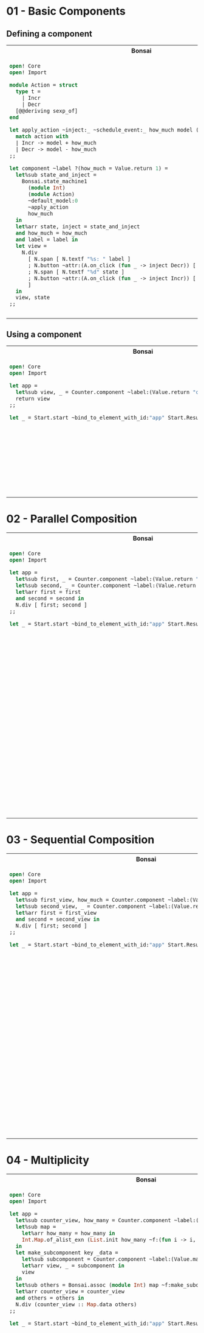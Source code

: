 # 01 - Basic Components

## Defining a component
<table>
<tr>
<th>Bonsai</th>
<th>Elm</th>
</tr>
<tr>
<td valign="top">

<!-- $MDX file=shared/counter.ml -->
```ocaml
open! Core
open! Import

module Action = struct
  type t =
    | Incr
    | Decr
  [@@deriving sexp_of]
end

let apply_action ~inject:_ ~schedule_event:_ how_much model (action : Action.t) =
  match action with
  | Incr -> model + how_much
  | Decr -> model - how_much
;;

let component ~label ?(how_much = Value.return 1) =
  let%sub state_and_inject =
    Bonsai.state_machine1
      (module Int)
      (module Action)
      ~default_model:0
      ~apply_action
      how_much
  in
  let%arr state, inject = state_and_inject
  and how_much = how_much
  and label = label in
  let view =
    N.div
      [ N.span [ N.textf "%s: " label ]
      ; N.button ~attr:(A.on_click (fun _ -> inject Decr)) [ N.textf "-%d" how_much ]
      ; N.span [ N.textf "%d" state ]
      ; N.button ~attr:(A.on_click (fun _ -> inject Incr)) [ N.textf "+%d" how_much ]
      ]
  in
  view, state
;;
```

</td>
<td valign="top">

<!-- $MDX file=shared/Counter.elm -->
```elm
module Counter exposing (Model, Msg, init, update, view)

import Browser
import Html exposing (Html, button, div, span, text)
import Html.Events exposing (onClick)


type alias Model =
    Int


init : Model
init =
    0


type Msg
    = Increment
    | Decrement


update : Int -> Msg -> Model -> Model
update howMuch msg model =
    case msg of
        Increment ->
            model + howMuch

        Decrement ->
            model - howMuch


view : Int -> String -> Model -> Html Msg
view howMuch label model =
    div []
        [ span [] [ text (String.concat [ label, ": " ]) ]
        , button [ onClick Decrement ] [ text (String.concat [ "-", String.fromInt howMuch ]) ]
        , span [] [ text (String.fromInt model) ]
        , button [ onClick Increment ] [ text (String.concat [ "+", String.fromInt howMuch ]) ]
        ]
```

</td>
</tr>
</table>

## Using a component

<table>
<tr>
<th>Bonsai</th>
<th>Elm</th>
</tr>
<tr>
<td valign="top">

<!-- $MDX file=01-basic/bonsai/main.ml -->
```ocaml
open! Core
open! Import

let app =
  let%sub view, _ = Counter.component ~label:(Value.return "counter") in
  return view
;;

let _ = Start.start ~bind_to_element_with_id:"app" Start.Result_spec.just_the_view app
```

</td>
<td valign="top">

<!-- $MDX file=01-basic/elm/Main.elm -->
```elm
module Main exposing (main)

import Browser
import Counter


init =
    Counter.init


update =
    Counter.update 1


view =
    Counter.view 1 "counter"


main =
    Browser.sandbox { init = init, update = update, view = view }
```

</td>
</tr>
</table>


# 02 - Parallel Composition

<table>
<tr>
<th>Bonsai</th>
<th>Elm</th>
</tr>
<tr>
<td valign="top">

<!-- $MDX file=02-parallel/bonsai/main.ml -->
```ocaml
open! Core
open! Import

let app =
  let%sub first, _ = Counter.component ~label:(Value.return "first") in
  let%sub second, _ = Counter.component ~label:(Value.return "second") in
  let%arr first = first
  and second = second in
  N.div [ first; second ]
;;

let _ = Start.start ~bind_to_element_with_id:"app" Start.Result_spec.just_the_view app
```

</td><td valign="top">

<!-- $MDX file=02-parallel/elm/Main.elm -->
```elm
module Main exposing (main)

import Browser
import Counter
import Html exposing (Html, div, map)


type alias Model =
    { first : Counter.Model, second : Counter.Model }


init : Model
init =
    { first = Counter.init, second = Counter.init }


type Msg
    = First Counter.Msg
    | Second Counter.Msg


update : Msg -> Model -> Model
update msg model =
    case msg of
        First msg_first ->
            { model | first = Counter.update 1 msg_first model.first }

        Second msg_second ->
            { model | second = Counter.update 1 msg_second model.second }


view : Model -> Html Msg
view model =
    div []
        [ map First (Counter.view 1 "first" model.first)
        , map Second (Counter.view 1 "second" model.second)
        ]


main =
    Browser.sandbox { init = init, update = update, view = view }
```

</td>
</tr>
</table>

# 03 - Sequential Composition

<table>
<tr>
<th>Bonsai</th>
<th>Elm</th>
</tr>
<tr>
<td valign="top">

<!-- $MDX file=03-sequential/bonsai/main.ml -->
```ocaml
open! Core
open! Import

let app =
  let%sub first_view, how_much = Counter.component ~label:(Value.return "first") in
  let%sub second_view, _ = Counter.component ~label:(Value.return "second") ~how_much in
  let%arr first = first_view
  and second = second_view in
  N.div [ first; second ]
;;

let _ = Start.start ~bind_to_element_with_id:"app" Start.Result_spec.just_the_view app
```

</td> <td valign="top">

<!-- $MDX file=03-sequential/elm/Main.elm -->
```elm
module Main exposing (main)

import Browser
import Counter
import Html exposing (Html, div, map)


type alias Model =
    { first : Counter.Model, second : Counter.Model }


init : Model
init =
    { first = Counter.init, second = Counter.init }


type Msg
    = First Counter.Msg
    | Second Counter.Msg


update : Msg -> Model -> Model
update msg model =
    case msg of
        First msg_first ->
            { model | first = Counter.update 1 msg_first model.first }

        Second msg_second ->
            { model | second = Counter.update model.first msg_second model.second }


view : Model -> Html Msg
view model =
    div []
        [ map First (Counter.view 1 "first" model.first)
        , map Second (Counter.view model.first "second" model.second)
        ]


main =
    Browser.sandbox { init = init, update = update, view = view }
```

</td>
</tr>
</table>

# 04 - Multiplicity

<table>
<tr>
<th>Bonsai</th>
<th>Elm</th>
</tr>
<tr>
<td valign="top">

<!-- $MDX file=04-multiplicity/bonsai/main.ml -->
```ocaml
open! Core
open! Import

let app =
  let%sub counter_view, how_many = Counter.component ~label:(Value.return "how many") in
  let%sub map =
    let%arr how_many = how_many in
    Int.Map.of_alist_exn (List.init how_many ~f:(fun i -> i, ()))
  in
  let make_subcomponent key _data =
    let%sub subcomponent = Counter.component ~label:(Value.map key ~f:Int.to_string) in
    let%arr view, _ = subcomponent in
    view
  in
  let%sub others = Bonsai.assoc (module Int) map ~f:make_subcomponent in
  let%arr counter_view = counter_view
  and others = others in
  N.div (counter_view :: Map.data others)
;;

let _ = Start.start ~bind_to_element_with_id:"app" Start.Result_spec.just_the_view app
```

</td><td valign="top">

<!-- $MDX file=04-multiplicity/elm/Main.elm -->
```elm
module Main exposing (main)

import Browser
import Counter
import Dict exposing (Dict)
import Html exposing (Html, div, map)


type alias Model =
    { howMany : Counter.Model, others : Dict Int Counter.Model }


init : Model
init =
    { howMany = Counter.init, others = Dict.empty }


type Msg
    = HowMany Counter.Msg
    | ForKey { msg : Counter.Msg, which : Int }


updateSubcomponent : Counter.Msg -> Maybe Counter.Model -> Maybe Counter.Model
updateSubcomponent msg maybeModel =
    case maybeModel of
        Nothing ->
            Just (Counter.update 1 msg 0)

        Just model_for_other ->
            Just (Counter.update 1 msg model_for_other)


update : Msg -> Model -> Model
update appMsg model =
    case appMsg of
        HowMany msgHowMany ->
            { model | howMany = Counter.update 1 msgHowMany model.howMany }

        ForKey { msg, which } ->
            let
                others =
                    Dict.update which (updateSubcomponent msg) model.others
            in
            { model | others = others }


mapKey : Int -> Counter.Msg -> Msg
mapKey which msg =
    ForKey { msg = msg, which = which }


viewSubcomponent : Dict Int Counter.Model -> Int -> Html Msg
viewSubcomponent models key =
    let
        html =
            case Dict.get key models of
                Just model ->
                    Counter.view 1 (String.fromInt key) model

                Nothing ->
                    Counter.view 1 (String.fromInt key) Counter.init
    in
    Html.map (mapKey key) html


view : Model -> Html Msg
view model =
    div []
        (List.append [ Html.map HowMany (Counter.view 1 "how many" model.howMany) ]
            (List.map (viewSubcomponent model.others) (List.range 0 (model.howMany - 1)))
        )


main =
    Browser.sandbox { init = init, update = update, view = view }
```

</td>
</tr>
</table>

